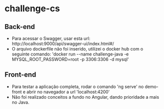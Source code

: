 # challenge-cs

## Back-end ##

- Para acessar o Swagger, usar esta url: http://localhost:9000/api/swagger-ui/index.html#/
- O arquivo dockerfile não foi inserido, utilizei o docker hub com o seguinte comando: 'docker run --name challenge-java -e MYSQL_ROOT_PASSWORD=root -p 3306:3306 -d mysql'

## Front-end ##

- Para testar a aplicação completa, rodar o comando 'ng serve' no demo-front e abrir no navegador a url 'localhost:4200'
- Não foi realizado conceitos a fundo no Angular, dando prioridade a mais no Java.
